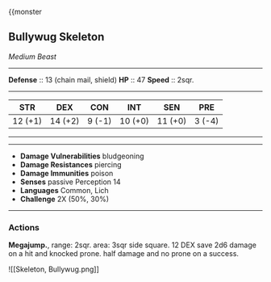 {{monster
## Bullywug Skeleton
*Medium Beast*
___
**Defense**     :: 13 (chain mail, shield)
**HP**          :: 47
**Speed**       :: 2sqr.
___

|  STR   |  DEX   |  CON   |   INT   |   SEN   |  PRE   |
|:------:|:------:|:------:|:-------:|:-------:|:------:|
| 12 (+1) | 14 (+2) | 9 (-1) | 10 (+0) | 11 (+0) | 3 (-4) | 
___
___
- **Damage Vulnerabilities** bludgeoning
- **Damage Resistances** piercing
- **Damage Immunities** poison
- **Senses** passive Perception 14
- **Languages** Common, Lich
- **Challenge** 2X (50%, 30%)
___

### Actions
**Megajump.**, range: 2sqr. area: 3sqr side square. 12 DEX save 2d6 damage on a hit and knocked prone. half damage and no prone on a success.

![[Skeleton, Bullywug.png]]
